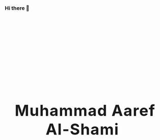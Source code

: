 ### Hi there 👋



<div class="container">
    <p>
	Muhammad Aaref Al-Shami 
	<span class="typed-text">
	</span><span class="cursor"> </span>
    </p>
</div>


<style>


  .container {
  background-position: center;
	background-size: cover;
  height: 650px;
  display: flex;
  justify-content: center;
  align-items: center;
}


.container p {
  font-size: 3rem;
  padding: 0.5rem;
  font-weight: bold;
  letter-spacing: 0.1rem;
  text-align: center;
  overflow: hidden;
}


.container p span.typed-text {
  font-weight: normal;
  color: #dd7732;
}


.container p span.cursor {
  display: inline-block;
  background-color: #ccc;
  margin-left: 0.1rem;
  width: 3px;
  animation: blink 1s infinite;
}


.container p span.cursor.typing {
  animation: none;
}


@keyframes blink {
  0%  { background-color: #ccc; }
  49% { background-color: #ccc; }
  50% { background-color: transparent; }
  99% { background-color: transparent; }
  100%  { background-color: #ccc; }
}


</style>
<script>
	
	
  const typedTextSpan = document.querySelector(".typed-text");
const cursorSpan = document.querySelector(".cursor");

const textArray = ["Software Engineer", "Problem Solver", "Backend Developer", ".NET ❤️"];
const typingDelay = 200;
const erasingDelay = 100;
const newTextDelay = 200; // Delay between current and next text
	
	
let textArrayIndex = 0;
let charIndex = 0;

function type() {
  if (charIndex < textArray[textArrayIndex].length) {
    if(!cursorSpan.classList.contains("typing")) cursorSpan.classList.add("typing");
    typedTextSpan.textContent += textArray[textArrayIndex].charAt(charIndex);
    charIndex++;
    setTimeout(type, typingDelay);
  } 
  else {
    cursorSpan.classList.remove("typing");
  	setTimeout(erase, newTextDelay);
  }
}

function erase() {
	if (charIndex > 0) {
    if(!cursorSpan.classList.contains("typing")) cursorSpan.classList.add("typing");
    typedTextSpan.textContent = textArray[textArrayIndex].substring(0, charIndex-1);
    charIndex--;
    setTimeout(erase, erasingDelay);
  } 
  else {
    cursorSpan.classList.remove("typing");
    textArrayIndex++;
    if(textArrayIndex>=textArray.length) textArrayIndex=0;
    setTimeout(type, typingDelay + 1100);
  }
}

document.addEventListener("DOMContentLoaded", function() { // On DOM Load initiate the effect
  if(textArray.length) setTimeout(type, newTextDelay + 100);
});
	
	
</script>
<!--
**aaref-sh/aaref-sh** is a ✨ _special_ ✨ repository because its `README.md` (this file) appears on your GitHub profile.

Here are some ideas to get you started:

- 🔭 I’m currently working on ...
- 🌱 I’m currently learning ...
- 👯 I’m looking to collaborate on ...
- 🤔 I’m looking for help with ...
- 💬 Ask me about ...
- 📫 How to reach me: ...
- 😄 Pronouns: ...
- ⚡ Fun fact: ...
-->
